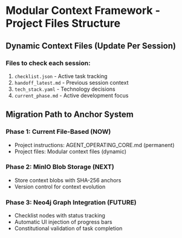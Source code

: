 # Modular Context Framework - Project Files Structure

## Dynamic Context Files (Update Per Session)

### Files to check each session:
1. `checklist.json` - Active task tracking
2. `handoff_latest.md` - Previous session context
3. `tech_stack.yaml` - Technology decisions
4. `current_phase.md` - Active development focus

## Migration Path to Anchor System

### Phase 1: Current File-Based (NOW)
- Project instructions: AGENT_OPERATING_CORE.md (permanent)
- Project files: Modular context files (dynamic)

### Phase 2: MinIO Blob Storage (NEXT)
- Store context blobs with SHA-256 anchors
- Version control for context evolution

### Phase 3: Neo4j Graph Integration (FUTURE)
- Checklist nodes with status tracking
- Automatic UI injection of progress bars
- Constitutional validation of task completion
